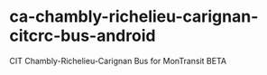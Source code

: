 ca-chambly-richelieu-carignan-citcrc-bus-android
================================================

CIT Chambly-Richelieu-Carignan Bus for MonTransit BETA
